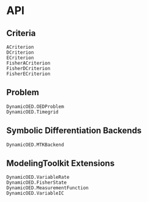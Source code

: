 # API

## Criteria

```@docs
ACriterion
DCriterion
ECriterion
FisherACriterion
FisherDCriterion
FisherECriterion
```

## Problem

```@docs 
DynamicOED.OEDProblem
DynamicOED.Timegrid
```

## Symbolic Differentiation Backends

```@docs
DynamicOED.MTKBackend
```

## ModelingToolkit Extensions

```@docs 
DynamicOED.VariableRate
DynamicOED.FisherState
DynamicOED.MeasurementFunction
DynamicOED.VariableIC
```

